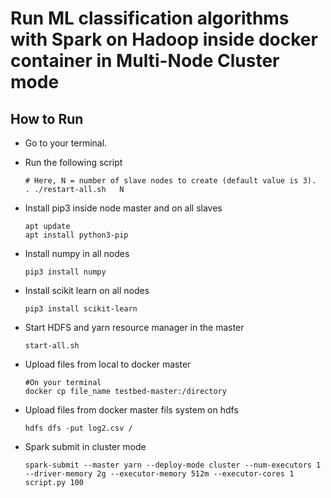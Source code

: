 # Run ML classification algorithms with Spark on Hadoop inside docker container in Multi-Node Cluster mode

## How to Run
- Go to your terminal.
- Run the following script
	```
	# Here, N = number of slave nodes to create (default value is 3).
	. ./restart-all.sh   N

	```
- Install pip3 inside node master and on all slaves 

	```
	apt update
	apt install python3-pip
	
	```
- Install numpy in all nodes

	```
	pip3 install numpy

	```
- Install scikit learn on all nodes

	```
	pip3 install scikit-learn

	```

- Start HDFS and yarn resource manager in the master

	```
	start-all.sh

	```

- Upload files from local to docker master

	```
	#On your terminal
	docker cp file_name testbed-master:/directory

	```

- Upload files from docker master fils system on hdfs

	```
	hdfs dfs -put log2.csv /

	```

- Spark submit in cluster mode

	```
	spark-submit --master yarn --deploy-mode cluster --num-executors 1 --driver-memory 2g --executor-memory 512m --executor-cores 1 script.py 100

	```









